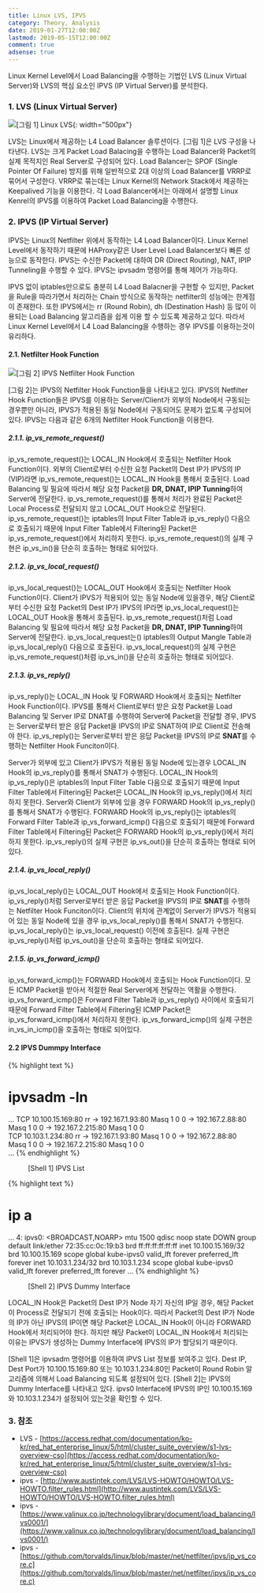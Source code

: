 ```yaml
---
title: Linux LVS, IPVS
category: Theory, Analysis
date: 2019-01-27T12:00:00Z
lastmod: 2019-05-15T12:00:00Z
comment: true
adsense: true
---
```


Linux Kernel Level에서 Load Balancing을 수행하는 기법인 LVS (Linux Virtual Server)와 LVS의 핵심 요소인 IPVS (IP Virtual Server)를 분석한다.

### 1. LVS (Linux Virtual Server)

![[그림 1] Linux LVS]({{site.baseurl}}/images/theory_analysis/Linux_LVS_IPVS/LVS.PNG){: width="500px"}

LVS는 Linux에서 제공하는 L4 Load Balancer 솔루션이다. [그림 1]은 LVS 구성을 나타낸다. LVS는 크게 Packet Load Balacing을 수행하는 Load Balancer와 Packet의 실제 목적지인 Real Server로 구성되어 있다. Load Balancer는 SPOF (Single Pointer Of Failure) 방지를 위해 일반적으로 2대 이상의 Load Balancer를 VRRP로 묶어서 구성한다. VRRP로 묶는데는 Linux Kernel의 Network Stack에서 제공하는 Keepalived 기능을 이용한다. 각 Load Balancer에서는 아래에서 설명할 Linux Kenrel의 IPVS를 이용하여 Packet Load Balancing을 수행한다.

### 2. IPVS (IP Virtual Server)

IPVS는 Linux의 Netfilter 위에서 동작하는 L4 Load Balancer이다. Linux Kernel Level에서 동작하기 때문에 HAProxy같은 User Level Load Balancer보다 빠른 성능으로 동작한다. IPVS는 수신한 Packet에 대하여 DR (Direct Routing), NAT, IPIP Tunneling을 수행할 수 있다. IPVS는 ipvsadm 명령어를 통해 제어가 가능하다.

IPVS 없이 iptables만으로도 충분히 L4 Load Balacner을 구현할 수 있지만, Packet을 Rule을 따라가면서 처리하는 Chain 방식으로 동작하는 netfilter의 성능에는 한계점이 존재한다. 또한 IPVS에서는 rr (Round Robin), dh (Destination Hash) 등 많이 이용되는 Load Balancing 알고리즘을 쉽게 이용 할 수 있도록 제공하고 있다. 따라서 Linux Kernel Level에서 L4 Load Balancing을 수행하는 경우 IPVS를 이용하는것이 유리하다.

#### 2.1. Netfilter Hook Function

![[그림 2] IPVS Netfilter Hook Function]({{site.baseurl}}/images/theory_analysis/Linux_LVS_IPVS/IPVS_Netfilter_Hook_Function.PNG)

[그림 2]는 IPVS의 Netfilter Hook Function들을 나타내고 있다. IPVS의 Netfilter Hook Function들은 IPVS를 이용하는 Server/Client가 외부의 Node에서 구동되는 경우뿐만 아니라, IPVS가 적용된 동일 Node에서 구동되어도 문제가 없도록 구성되어 있다. IPVS는 다음과 같은 6개의 Netfilter Hook Function을 이용한다.

##### 2.1.1. ip_vs_remote_request()

ip_vs_remote_request()는 LOCAL_IN Hook에서 호출되는 Netfilter Hook Function이다. 외부의 Client로부터 수신한 요청 Packet의 Dest IP가 IPVS의 IP (VIP)라면 ip_vs_remote_request()는 LOCAL_IN Hook을 통해서 호출된다. Load Balancing 및 필요에 따라서 해당 요청 Packet을 **DR, DNAT, IPIP Tunning**하여 Server에 전달한다. ip_vs_remote_request()를 통해서 처리가 완료된 Packet은 Local Process로 전달되지 않고 LOCAL_OUT Hook으로 전달된다. ip_vs_remote_request()는 iptables의 Input Filter Table과 ip_vs_reply() 다음으로 호출되기 때문에 Input Filter Table에서 Filtering된 Packet은 ip_vs_remote_request()에서 처리하지 못한다. ip_vs_remote_request()의 실제 구현은 ip_vs_in()을 단순히 호출하는 형태로 되어있다.

##### 2.1.2. ip_vs_local_request()

ip_vs_local_request()는 LOCAL_OUT Hook에서 호출되는 Netfilter Hook Function이다. Client가 IPVS가 적용되어 있는 동일 Node에 있을경우, 해당 Client로부터 수신한 요청 Packet의 Dest IP가 IPVS의 IP라면 ip_vs_local_request()는 LOCAL_OUT Hook을 통해서 호출된다. ip_vs_remote_request()처럼 Load Balancing 및 필요에 따라서 해당 요청 Packet을 **DR, DNAT, IPIP Tunning**하여 Server에 전달한다. ip_vs_local_request는() iptables의 Output Mangle Table과 ip_vs_local_reply() 다음으로 호출된다. ip_vs_local_request()의 실제 구현은 ip_vs_remote_request()처럼 ip_vs_in()을 단순히 호출하는 형태로 되어있다.

##### 2.1.3. ip_vs_reply()

ip_vs_reply()는 LOCAL_IN Hook 및 FORWARD Hook에서 호출되는 Netfilter Hook Function이다. IPVS를 통해서 Client로부터 받은 요청 Packet을 Load Balancing 및 Server IP로 DNAT를 수행하여 Server에 Packet을 전달할 경우, IPVS는 Server로부터 받은 응답 Packet을 IPVS의 IP로 SNAT하여 IP로 Client로 전송해야 한다. ip_vs_reply()는 Server로부터 받은 응답 Packet을 IPVS의 IP로 **SNAT**를 수행하는 Netfilter Hook Funciton이다.

Server가 외부에 있고 Client가 IPVS가 적용된 동일 Node에 있는경우 LOCAL_IN Hook의 ip_vs_reply()를 통해서 SNAT가 수행된다. LOCAL_IN Hook의 ip_vs_reply()은 iptables의 Input Filter Table 다음으로 호출되기 때문에 Input Filter Table에서 Filtering된 Packet은 LOCAL_IN Hook의 ip_vs_reply()에서 처리하지 못한다. Server와 Client가 외부에 있을 경우 FORWARD Hook의 ip_vs_reply()를 통해서 SNAT가 수행된다. FORWARD Hook의 ip_vs_reply()는 iptables의 Forward Filter Table과 ip_vs_forward_icmp() 다음으로 호출되기 때문에 Forward Filter Table에서 Filtering된 Packet은 FORWARD Hook의 ip_vs_reply()에서 처리하지 못한다. ip_vs_reply()의 실제 구현은 ip_vs_out()을 단순히 호출하는 형태로 되어있다.

##### 2.1.4. ip_vs_local_reply()

ip_vs_local_reply()는 LOCAL_OUT Hook에서 호출되는 Hook Function이다. ip_vs_reply()처럼 Server로부터 받은 응답 Packet을 IPVS의 IP로 **SNAT**를 수행하는 Netfilter Hook Funciton이다. Client의 위치에 관계없이 Server가 IPVS가 적용되어 있는 동일 Node에 있을 경우 ip_vs_local_reply()를 통해서 SNAT가 수행된다. ip_vs_local_reply()는 ip_vs_local_request() 이전에 호출된다. 실제 구현은 ip_vs_reply()처럼 ip_vs_out()을 단순히 호출하는 형태로 되어있다.

##### 2.1.5. ip_vs_forward_icmp()

ip_vs_forward_icmp()는 FORWARD Hook에서 호출되는 Hook Function이다. 모든 ICMP Packet을 받아서 적절한 Real Server에게 전달하는 역활을 수행한다. ip_vs_forward_icmp()은 Forward Filter Table과 ip_vs_reply() 사이에서 호출되기 때문에 Forward Filter Table에서 Filtering된 ICMP Packet은 ip_vs_forward_icmp()에서 처리하지 못한다. ip_vs_forward_icmp()의 실제 구현은 in_vs_in_icmp()을 호출하는 형태로 되어있다.

#### 2.2 IPVS Dummpy Interface

{% highlight text %}
# ipvsadm -ln
...
TCP  10.100.15.169:80 rr
  -> 192.167.1.93:80              Masq    1      0          0
  -> 192.167.2.88:80              Masq    1      0          0
  -> 192.167.2.215:80             Masq    1      0          0    
TCP  10.103.1.234:80 rr
  -> 192.167.1.93:80              Masq    1      0          0
  -> 192.167.2.88:80              Masq    1      0          0
  -> 192.167.2.215:80             Masq    1      0          0   
...
{% endhighlight %}
<figure>
<figcaption class="caption">[Shell 1] IPVS List</figcaption>
</figure>

{% highlight text %}
# ip a
...
4: ipvs0: <BROADCAST,NOARP> mtu 1500 qdisc noop state DOWN group default
    link/ether 72:35:cc:0c:19:b3 brd ff:ff:ff:ff:ff:ff
    inet 10.100.15.169/32 brd 10.100.15.169 scope global kube-ipvs0
       valid_lft forever preferred_lft forever
    inet 10.103.1.234/32 brd 10.103.1.234 scope global kube-ipvs0
       valid_lft forever preferred_lft forever
...
{% endhighlight %}
<figure>
<figcaption class="caption">[Shell 2] IPVS Dummy Interface</figcaption>
</figure>

LOCAL_IN Hook은 Packet의 Dest IP가 Node 자기 자신의 IP일 경우, 해당 Packet이 Process로 전달되기 전에 호출되는 Hook이다. 따라서 Packet의 Dest IP가 Node의 IP가 아닌 IPVS의 IP이면 해당 Packet은 LOCAL_IN Hook이 아니라 FORWARD Hook에서 처리되어야 한다. 하지만 해당 Packet이 LOCAL_IN Hook에서 처리되는 이유는 IPVS가 생성하는 Dummy Interface에 IPVS의 IP가 할당되기 때문이다.

[Shell 1]은 ipvsadm 명령어를 이용하여 IPVS List 정보를 보여주고 있다. Dest IP, Dest Port가 10.100.15.169:80 또는 10.103.1.234:80인 Packet이 Round Robin 알고리즘에 의해서 Load Balancing 되도록 설정되어 있다. [Shell 2]는 IPVS의 Dummy Interface를 나타내고 있다. ipvs0 Interface에 IPVS의 IP인 10.100.15.169와 10.103.1.234가 설정되어 있는것을 확인할 수 있다.

### 3. 참조

* LVS - [https://access.redhat.com/documentation/ko-kr/red_hat_enterprise_linux/5/html/cluster_suite_overview/s1-lvs-overview-cso](https://access.redhat.com/documentation/ko-kr/red_hat_enterprise_linux/5/html/cluster_suite_overview/s1-lvs-overview-cso)
* ipvs - [http://www.austintek.com/LVS/LVS-HOWTO/HOWTO/LVS-HOWTO.filter_rules.html](http://www.austintek.com/LVS/LVS-HOWTO/HOWTO/LVS-HOWTO.filter_rules.html)
* ipvs - [https://www.valinux.co.jp/technologylibrary/document/load_balancing/lvs0001/](https://www.valinux.co.jp/technologylibrary/document/load_balancing/lvs0001/)
* ipvs - [https://github.com/torvalds/linux/blob/master/net/netfilter/ipvs/ip_vs_core.c](https://github.com/torvalds/linux/blob/master/net/netfilter/ipvs/ip_vs_core.c)